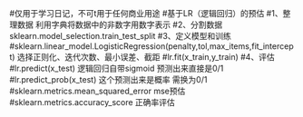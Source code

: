 #仅用于学习日记，不可t用于任何商业用途
#基于LR（逻辑回归）的预估
#1、整理数据  利用字典将数据中的非数字用数字表示
#2、分割数据  sklearn.model_selection.train_test_split
#3、定义模型和训练
#sklearn.linear_model.LogisticRegression(penalty,tol,max_items,fit_intercept) 选择正则化、迭代次数、最小误差、截距
#lr.fit(x_train,y_train)
#4、评估
#lr.predict(x_test) 逻辑回归自带sigmoid 预测出来直接是0/1
#lr.predict_prob(x_test) 这个预测出来是概率 需换为0/1
#sklearn.metrics.mean_squared_error  mse预估
#sklearn.metrics.accuracy_score  正确率评估
